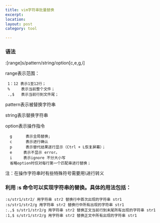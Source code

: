 ```yaml
---
title: vim字符串批量替换
excerpt:  
location: 
layout: post
category: tool

---
```


### 语法
  :[range]s/pattern/string/option[c,e,g,i]
 
  range表示范围：
 	
     1：12 表示1至12行；
     %     表示当前整个文件；
     .,$   表示当前行到文件尾；
 
  pattern表示被替换字符串

  string表示替换字符串

  option表示操作指令

      g      表示全局替换; 
      c      表示进行确认
      p      表示替代结果逐行显示（Ctrl + L恢复屏幕）；
      e 	表示不显示 error。
      i 	表示ignore 不分大小写
      省略option时仅对每行第一个匹配串进行替换；

 注：在操作字符串时有些特殊符号需要用\进行转义


### 利用 :s 命令可以实现字符串的替换。具体的用法包括：


    :s/str1/str2/ 用字符串 str2 替换行中首次出现的字符串 str1
    :s/str1/str2/g 用字符串 str2 替换行中所有出现的字符串 str1
    :.,$ s/str1/str2/g 用字符串 str2 替换正文当前行到末尾所有出现的字符串 str1
    :1,$ s/str1/str2/g 用字符串 str2 替换正文中所有出现的字符串 str1
